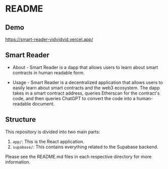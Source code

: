 # README

## Demo

https://smart-reader-vidvidvid.vercel.app/

## Smart Reader

-   About - Smart Reader is a dapp that allows users to learn about smart contracts in human readable form.

-   Usage - Smart Reader is a decentralized application that allows users to easily learn about smart contracts and the web3 ecosystem. The dapp takes in a smart contract address, queries Etherscan for the contract's code, and then queries ChatGPT to convert the code into a human-readable document.

## Structure

This repository is divided into two main parts:

1. `app/`: This is the React application.
2. `supabase/`: This contains everything related to the Supabase backend.

Please see the README.md files in each respective directory for more information.
